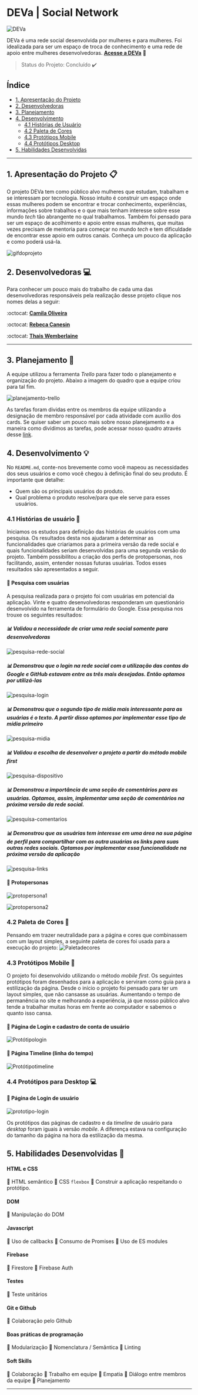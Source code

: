 # DEVa | Social Network


![DEVa](src/images/logo-deva.png)

DEVa é uma rede social desenvolvida por mulheres e para mulheres. Foi idealizada para ser um espaço de troca de conhecimento e uma rede de apoio entre mulheres desenvolvedoras. 
[**Acesse a  DEVa**](https://rede-social-79057.firebaseapp.com/) :purple_heart:
> Status do Projeto: Concluído :heavy_check_mark:



## Índice

- [1. Apresentação do Projeto](#1-apresentação-do-projeto)
- [2. Desenvolvedoras](#2-desenvolvedoras)
- [3. Planejamento](#3-planejamento)
- [4. Desenvolvimento](#4-desenvolvimento)
  - [4.1 Histórias de Usuário](#4.1-histórias-de-usuário)
  - [4.2 Paleta de Cores](#4.2-paleta-de-cores)
  - [4.3 Protótipos Mobile](#4.3-protótipos-mobile)
  - [4.4 Protótipos Desktop](#4.4-protótipos-desktop)
- [5. Habilidades Desenvolvidas](#5-habilidades-desenvolvidas)

---

## 1. Apresentação do Projeto :clipboard:

O projeto DEVa tem como público alvo mulheres que estudam, trabalham e se interessam por tecnologia. Nosso intuito é construir um espaço onde essas mulheres podem se encontrar e trocar conhecimento, experiências, informações sobre trabalhos e o que mais tenham interesse sobre esse mundo _tech_ tão abrangente no qual trabalhamos. Também foi pensado para ser um espaço de acolhimento e apoio entre essas mulheres, que muitas vezes precisam de mentoria para começar no mundo _tech_ e tem dificuldade de encontrar esse apoio em outros canais. 
Conheça um pouco da aplicação e como poderá usá-la.

![gifdoprojeto](src/images/teste.gif)





## 2. Desenvolvedoras :computer:

Para conhecer um pouco mais do trabalho de cada uma das desenvolvedoras responsáveis pela realização desse projeto clique nos nomes delas a seguir:

:octocat: [**Camila Oliveira**](https://github.com/cbalieiro) 

:octocat: [**Rebeca Canesin**](https://github.com/rebecaCanesin)

:octocat: [**Thais Wemberlaine**](https://github.com/ThWember) 






---

## 3. Planejamento :memo:

A equipe utilizou a ferramenta _Trello_ para fazer todo o planejamento e organização do projeto. Abaixo a imagem do quadro que a equipe criou para tal fim. 

![planejamento-trello](src/images/planejamento-trello.png)

As tarefas foram dividas entre os membros da equipe utilizando a designação de membro responsável por cada atividade com auxílio dos cards. Se quiser saber um pouco mais sobre nosso planejamento e a maneira como dividimos as tarefas, pode acessar nosso quadro através desse [link](https://trello.com/b/Q4fA92H7/sap005-social-network).

## 4. Desenvolvimento :bulb:




No `README.md`, conte-nos brevemente como você mapeou as necessidades dos seus
usuários e como você chegou à definição final do seu produto. É importante que
detalhe:

- Quem são os principais usuários do produto.
- Qual problema o produto resolve/para que ele serve para esses usuários.

### 4.1 Histórias de usuário :bookmark_tabs:

Iniciamos os estudos para definição das histórias de usuários com uma pesquisa. Os resultados desta nos ajudaram a determinar as funcionalidades que criariamos para a primeira versão da rede social e quais funcionalidades seriam desenvolvidas para uma segunda versão do projeto. Também possibilitou a criação dos perfis de protopersonas, nos facilitando, assim, entender nossas futuras usuárias. Todos esses resultados são apresentados a seguir.

#### :mag_right: Pesquisa com usuárias 

A pesquisa realizada para o projeto foi com usuárias em potencial da aplicação. Vinte e quatro desenvolvedoras responderam um questionário desenvolvido na ferramenta de formulário do Google. Essa pesquisa nos trouxe os seguintes resultados:

##### :bar_chart: Validou a necessidade de criar uma rede social somente para desenvolvedoras
![pesquisa-rede-social](src/images/pesquisa-validacao-rede.png)

##### :bar_chart: Demonstrou que o login na rede social com a utilização das contas do Google e GitHub estavam entre as três mais desejadas. Então optamos por utilizá-las
![pesquisa-login](src/images/pesquisa-login.png)

##### :bar_chart: Demonstrou que o segundo tipo de mídia mais interessante para as usuárias é o texto. A partir disso optamos por implementar esse tipo de mídia primeiro
![pesquisa-midia](src/images/pesquisa-midia.png)

##### :bar_chart: Validou a escolha de desenvolver o projeto a partir do método _mobile first_
![pesquisa-dispositivo](src/images/pesquisa-dispositivo.png)

##### :bar_chart: Demonstrou a importância de uma seção de comentários para as usuárias. Optamos, assim, implementar uma seção de comentários na próxima versão da rede social.
![pesquisa-comentarios](src/images/pesquisa-comentarios.png)

##### :bar_chart: Demonstrou que as usuárias tem interesse em uma área na sua página de perfil para compartilhar com as outra usuárias os links para suas outras redes sociais. Optamos por implementar essa funcionalidade na próxima versão da aplicação
![pesquisa-links](src/images/pesquisa-links.png)

#### :woman: Protopersonas

![protopersona1](src/images/protopersona1.jpeg)

![protopersona2](src/images/protopersona2.jpeg)



  
### 4.2 Paleta de Cores :art:

Pensando em trazer neutralidade para a página e cores que combinassem com um layout simples, a seguinte paleta de cores foi usada para a execução do projeto: 
![Paletadecores](src/images/paleta-de-cores.jpeg)


### 4.3 Protótipos Mobile :iphone:

O projeto foi desenvolvido utilizando o método _mobile first_. Os seguintes protótipos foram desenhados para a aplicação e serviram como guia para a estilização da página. 
Desde o início o projeto foi pensado para ter um layout simples, que não cansasse as usuárias. Aumentando o tempo de permanência no site e melhorando a experiência, já que nosso público alvo tende a trabalhar muitas horas em frente ao computador e sabemos o quanto isso cansa.


#### :large_blue_circle: Página de Login e cadastro de conta de usuário 

![Protótipologin](src/images/prototipo-login-mobile.jpeg)



#### :large_blue_circle: Página Timeline (linha do tempo)

![Protótipotimeline](src/images/prototipo-timeline-mobile.jpeg)

### 4.4 Protótipos para Desktop :computer:

#### :large_blue_circle: Página de Login de usuário
![prototipo-login](src/images/prototipo-login-desktop.jpeg)

Os protótipos das páginas de cadastro e da _timeline_ de usuário para _desktop_ foram iguais à versão _mobile_. A diferença estava na configuração do tamanho da página na hora da estilização da mesma. 

## 5. Habilidades Desenvolvidas :dart:


#### HTML e CSS

:pushpin: HTML semântico
:pushpin: CSS `flexbox`
:pushpin: Construir a aplicação respeitando o protótipo.

#### DOM

:pushpin: Manipulação do DOM


#### Javascript

:pushpin: Uso de callbacks
:pushpin: Consumo de Promises
:pushpin: Uso de ES modules

#### Firebase

:pushpin: Firestore
:pushpin: Firebase Auth

#### Testes

:pushpin: Teste unitários

#### Git e Github

:pushpin: Colaboração pelo Github


#### Boas práticas de programação

:pushpin: Modularização
:pushpin: Nomenclatura / Semântica
:pushpin: Linting

#### Soft Skills

:pushpin: Colaboração
:pushpin: Trabalho em equipe
:pushpin: Empatia
:pushpin: Diálogo entre membros da equipe
:pushpin: Planejamento


---